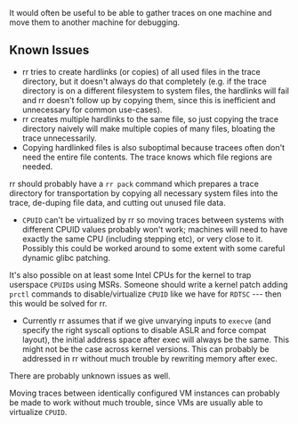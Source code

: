 It would often be useful to be able to gather traces on one machine and move them to another machine for debugging.

## Known Issues

* rr tries to create hardlinks (or copies) of all used files in the trace directory, but it doesn't always do that completely (e.g. if the trace directory is on a different filesystem to system files, the hardlinks will fail and rr doesn't follow up by copying them, since this is inefficient and unnecessary for common use-cases).
* rr creates multiple hardlinks to the same file, so just copying the trace directory naively will make multiple copies of many files, bloating the trace unnecessarily.
* Copying hardlinked files is also suboptimal because tracees often don't need the entire file contents. The trace knows which file regions are needed.

rr should probably have a `rr pack` command which prepares a trace directory for transportation by copying all necessary system files into the trace, de-duping file data, and cutting out unused file data.

* `CPUID` can't be virtualized by rr so moving traces between systems with different CPUID values probably won't work; machines will need to have exactly the same CPU (including stepping etc), or very close to it. Possibly this could be worked around to some extent with some careful dynamic glibc patching.

It's also possible on at least some Intel CPUs for the kernel to trap userspace `CPUID`s using MSRs. Someone should write a kernel patch adding `prctl` commands to disable/virtualize `CPUID` like we have for `RDTSC` --- then this would be solved for rr.

* Currently rr assumes that if we give unvarying inputs to `execve` (and specify the right syscall options to disable ASLR and force compat layout), the initial address space after exec will always be the same. This might not be the case across kernel versions. This can probably be addressed in rr without much trouble by rewriting memory after exec.

There are probably unknown issues as well.

Moving traces between identically configured VM instances can probably be made to work without much trouble, since VMs are usually able to virtualize `CPUID`.